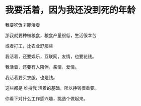 # 我要活着，因为我还没到死的年龄

我要吃饭才能活着

那我就要种植粮食，粮食产量很低，生活很幸苦

或者打工，比农业舒服些


我活着，还要娱乐，互联网，友情，也要花钱。

我活着，还要有人陪伴，亲情，爱情。

我活着要买衣服，也是钱。

这些都是 维持我 活着的基础，所以挣钱很重要。

你看下对什么工作感兴趣，挑选个做起来。